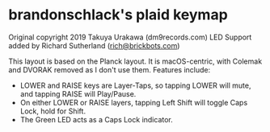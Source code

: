 # brandonschlack's plaid keymap
Original copyright 2019 Takuya Urakawa (dm9records.com)
LED Support added  by Richard Sutherland (rich@brickbots.com)

This layout is based on the Planck layout. It is macOS-centric, with Colemak and DVORAK removed as I don't use them.
Features include:

* LOWER and RAISE keys are Layer-Taps, so tapping LOWER will mute, and tapping RAISE will Play/Pause.
* On either LOWER or RAISE layers, tapping Left Shift will toggle Caps Lock, hold for Shift.
* The Green LED acts as a Caps Lock indicator.
